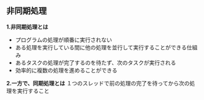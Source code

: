 ## 非同期処理

**1.非同期処理とは**
- プログラムの処理が順番に実行されない
- ある処理を実行している間に他の処理を並行して実行することができる仕組み
- あるタスクの処理が完了するのを待たず、次のタスクが実行される
- 効率的に複数の処理を進めることができる

**2.一方で、同期処理とは**
１つのスレッドで前の処理の完了を待ってから次の処理を実行すること

